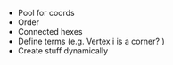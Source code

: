 - Pool for coords
- Order
- Connected hexes
- Define terms (e.g. Vertex i is a corner? )
- Create stuff dynamically
